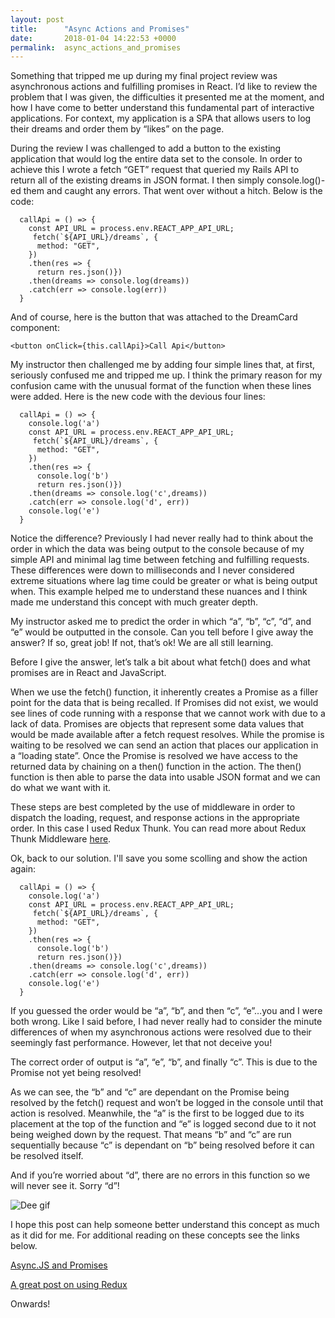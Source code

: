 ```yaml
---
layout: post
title:      "Async Actions and Promises"
date:       2018-01-04 14:22:53 +0000
permalink:  async_actions_and_promises
---
```



Something that tripped me up during my final project review was asynchronous actions and fulfilling promises in React. I’d like to review the problem that I was given, the difficulties it presented me at the moment, and how I have come to better understand this fundamental part of interactive applications. For context, my application is a SPA that allows users to log their dreams and order them by “likes” on the page. 

During the review I was challenged to add a button to the existing application that would log the entire data set to the console. In order to achieve this I wrote a fetch “GET” request that queried my Rails API to return all of the existing dreams in JSON format. I then simply console.log()-ed them and caught any errors. That went over without a hitch. Below is the code:

```
  callApi = () => {
    const API_URL = process.env.REACT_APP_API_URL;
     fetch(`${API_URL}/dreams`, {
      method: "GET",
    })
    .then(res => {
      return res.json()})
    .then(dreams => console.log(dreams))
    .catch(err => console.log(err))
  }

```

And of course, here is the button that was attached to the DreamCard component: 

```
<button onClick={this.callApi}>Call Api</button>
```

My instructor then challenged me by adding four simple lines that, at first, seriously confused me and tripped me up. I think the primary reason for my confusion came with the unusual format of the function when these lines were added. Here is the new code with the devious four lines:

```
  callApi = () => {
    console.log('a')
    const API_URL = process.env.REACT_APP_API_URL;
     fetch(`${API_URL}/dreams`, {
      method: "GET",
    })
    .then(res => {
      console.log('b')
      return res.json()})
    .then(dreams => console.log('c',dreams))
    .catch(err => console.log('d', err))
    console.log('e')
  }

```

Notice the difference? Previously I had never really had to think about the order in which the data was being output to the console because of my simple API and minimal lag time between fetching and fulfilling requests. These differences were down to milliseconds and I never considered extreme situations where lag time could be greater or what is being output when. This example helped me to understand these nuances and I think made me understand this concept with much greater depth.

My instructor asked me to predict the order in which “a”, “b”,  “c”,  “d”, and “e” would be outputted in the console. Can you tell before I give away the answer? If so, great job! If not, that’s ok! We are all still learning.

Before I give the answer, let’s talk a bit about what fetch() does and what promises are in React and JavaScript.

When we use the fetch() function, it inherently creates a Promise as a filler point for the data that is being recalled. If Promises did not exist, we would see lines of code running with a response that we cannot work with due to a lack of data. Promises are objects that represent some data values that would be made available after a fetch request resolves. While the promise is waiting to be resolved we can send an action that places our application in a “loading state”. Once the Promise is resolved we have access to the returned data by chaining on a then() function in the action. The then() function is then able to parse the data into usable JSON format and we can do what we want with it.

These steps are best completed by the use of middleware in order to dispatch the loading, request, and response actions in the appropriate order. In this case I used Redux Thunk. You can read more about Redux Thunk Middleware [here](https://github.com/gaearon/redux-thunk).

Ok, back to our solution.  I'll save you some scolling and show the action again: 

```
  callApi = () => {
    console.log('a')
    const API_URL = process.env.REACT_APP_API_URL;
     fetch(`${API_URL}/dreams`, {
      method: "GET",
    })
    .then(res => {
      console.log('b')
      return res.json()})
    .then(dreams => console.log('c',dreams))
    .catch(err => console.log('d', err))
    console.log('e')
  }

```

If you guessed the order would be “a”, “b”, and then “c”, “e”…you and I were both wrong. Like I said before, I had never really had to consider the minute differences of when my asynchronous actions were resolved due to their seemingly fast performance. However, let that not deceive you!

The correct order of output is “a”, “e”, “b”, and finally “c”. This is due to the Promise not yet being resolved!

As we can see, the “b” and “c” are dependant on the Promise being resolved by the fetch() request and won’t be logged in the console until that action is resolved. Meanwhile, the “a” is the first to be logged due to its placement at the top of the function and “e” is logged second due to it not being weighed down by the request. That means “b” and “c” are run sequentially because “c” is dependant on “b” being resolved before it can be resolved itself. 

And if you’re worried about “d”, there are no errors in this function so we will never see it. Sorry “d”!

![Dee gif](https://media.giphy.com/media/KtMao0S8DyTpS/giphy.gif)

I hope this post can help someone better understand this concept as much as it did for me. For additional reading on these concepts see the links below.

[Async.JS and Promises](https://developer.mozilla.org/en-US/docs/Web/JavaScript/Reference/Statements/async_function) 


[A great post on using Redux](https://codepen.io/stowball/post/a-dummy-s-guide-to-redux-and-thunk-in-react) 

Onwards!



